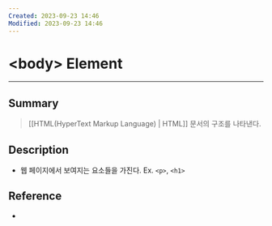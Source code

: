```yaml
---
Created: 2023-09-23 14:46
Modified: 2023-09-23 14:46
---
```


# \<body\> Element
---
## Summary
> [[HTML(HyperText Markup Language) | HTML]] 문서의 구조를 나타낸다.
## Description
- 웹 페이지에서 보여지는 요소들을 가진다.
	Ex. `<p>`, `<h1>`
## Reference
- 